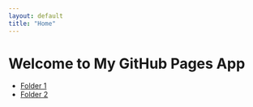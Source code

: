 ```yaml
---
layout: default
title: "Home"
---
```

# Welcome to My GitHub Pages App

- [Folder 1](./folder1/)
- [Folder 2](./folder2/)

